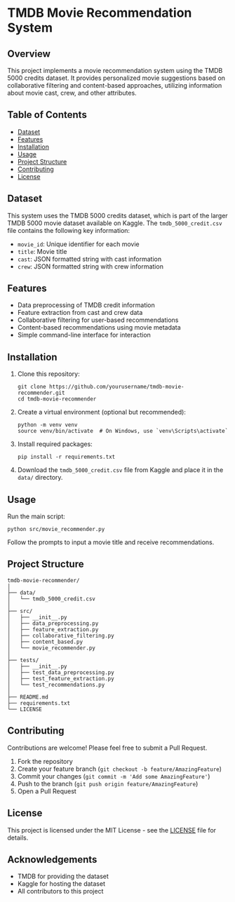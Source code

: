 
# TMDB Movie Recommendation System

## Overview

This project implements a movie recommendation system using the TMDB 5000 credits dataset. It provides personalized movie suggestions based on collaborative filtering and content-based approaches, utilizing information about movie cast, crew, and other attributes.

## Table of Contents

- [Dataset](#dataset)
- [Features](#features)
- [Installation](#installation)
- [Usage](#usage)
- [Project Structure](#project-structure)
- [Contributing](#contributing)
- [License](#license)

## Dataset

This system uses the TMDB 5000 credits dataset, which is part of the larger TMDB 5000 movie dataset available on Kaggle. The `tmdb_5000_credit.csv` file contains the following key information:

- `movie_id`: Unique identifier for each movie
- `title`: Movie title
- `cast`: JSON formatted string with cast information
- `crew`: JSON formatted string with crew information

## Features

- Data preprocessing of TMDB credit information
- Feature extraction from cast and crew data
- Collaborative filtering for user-based recommendations
- Content-based recommendations using movie metadata
- Simple command-line interface for interaction

## Installation

1. Clone this repository:
   ```
   git clone https://github.com/yourusername/tmdb-movie-recommender.git
   cd tmdb-movie-recommender
   ```

2. Create a virtual environment (optional but recommended):
   ```
   python -m venv venv
   source venv/bin/activate  # On Windows, use `venv\Scripts\activate`
   ```

3. Install required packages:
   ```
   pip install -r requirements.txt
   ```

4. Download the `tmdb_5000_credit.csv` file from Kaggle and place it in the `data/` directory.

## Usage

Run the main script:

```
python src/movie_recommender.py
```

Follow the prompts to input a movie title and receive recommendations.

## Project Structure

```
tmdb-movie-recommender/
│
├── data/
│   └── tmdb_5000_credit.csv
│
├── src/
│   ├── __init__.py
│   ├── data_preprocessing.py
│   ├── feature_extraction.py
│   ├── collaborative_filtering.py
│   ├── content_based.py
│   └── movie_recommender.py
│
├── tests/
│   ├── __init__.py
│   ├── test_data_preprocessing.py
│   ├── test_feature_extraction.py
│   └── test_recommendations.py
│
├── README.md
├── requirements.txt
└── LICENSE
```

## Contributing

Contributions are welcome! Please feel free to submit a Pull Request.

1. Fork the repository
2. Create your feature branch (`git checkout -b feature/AmazingFeature`)
3. Commit your changes (`git commit -m 'Add some AmazingFeature'`)
4. Push to the branch (`git push origin feature/AmazingFeature`)
5. Open a Pull Request

## License

This project is licensed under the MIT License - see the [LICENSE](LICENSE) file for details.

## Acknowledgements

- TMDB for providing the dataset
- Kaggle for hosting the dataset
- All contributors to this project
